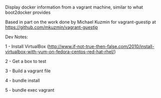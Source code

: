 Display docker information from a vagrant machine, similar to what boot2docker provides

Based in part on the work done by Michael Kuzmin for vagrant-guestip at https://github.com/mkuzmin/vagrant-guestip

Dev Notes:

1 - Install VirtualBox (http://www.if-not-true-then-false.com/2010/install-virtualbox-with-yum-on-fedora-centos-red-hat-rhel/)

2 - Get a box to test

3 - Build a vagrant file

4 - bundle install

5 - bundle exec vagrant
